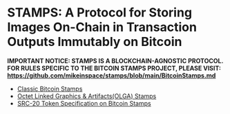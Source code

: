 
# STAMPS: A Protocol for Storing Images On-Chain in Transaction Outputs Immutably on Bitcoin

**IMPORTANT NOTICE: STAMPS IS A BLOCKCHAIN-AGNOSTIC PROTOCOL.<br>
FOR RULES SPECIFIC TO THE BITCOIN STAMPS PROJECT, PLEASE VISIT:<br>
https://github.com/mikeinspace/stamps/blob/main/BitcoinStamps.md**


- [Classic Bitcoin Stamps](BitcoinStamps.md) 
- [Octet Linked Graphics & Artifacts(OLGA) Stamps](OLGA.md)
- [SRC-20 Token Specification on Bitcoin Stamps](SRC20.md)